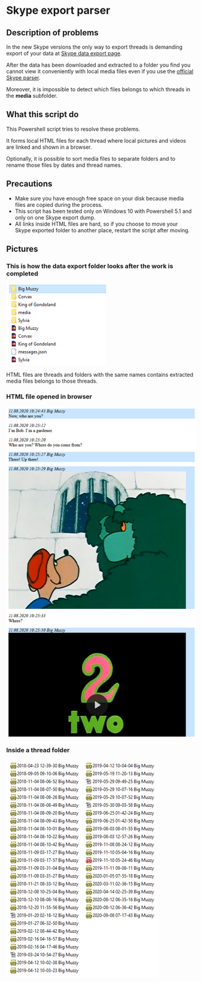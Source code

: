 # Skype export parser

## Description of problems
In the new Skype versions the only way to export threads is demanding export of your data at [Skype data export page](https://secure.skype.com/en/data-export).

After the data has been downloaded and extracted to a folder you find you cannot view it conveniently with local media files even if you use the [official Skype parser](https://go.skype.com/skype-parser).

Moreover, it is impossible to detect which files belongs to which threads in the **media** subfolder.

## What this script do
This Powershell script tries to resolve these problems.

It forms local HTML files for each thread where local pictures and videos are linked and shown in a browser.

Optionally, it is possible to sort media files to separate folders and to rename those files by dates and thread names.

## Precautions
- Make sure you have enough free space on your disk because media files are copied during the process.
- This script has been tested only on Windows 10 with Powershell 5.1 and only on one Skype export dump.
- All links inside HTML files are hard, so if you choose to move your Skype exported folder to another place, restart the script after moving.

## Pictures
### This is how the data export folder looks after the work is completed
![pic1](https://github.com/v-bulynkin/skype-export-parser/blob/main/pics/skype-export-parser1.png)<br>

HTML files are threads and folders with the same names contains extracted media files belongs to those threads.

### HTML file opened in browser
![pic2](https://github.com/v-bulynkin/skype-export-parser/blob/main/pics/skype-export-parser2.png)

### Inside a thread folder
![pic3](https://github.com/v-bulynkin/skype-export-parser/blob/main/pics/skype-export-parser3.png)

